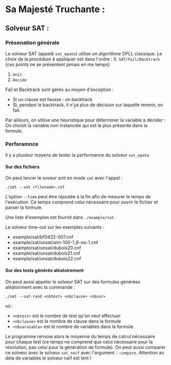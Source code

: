 Sa Majesté Truchante :
======================

Solveur SAT :
-------------

### Présenation générale

Le solveur SAT (appelé `sat_epate`) utilise un algorithme DPLL classique. 
Le choix de la procédure à appliquer est dans l'ordre : 
0. `SAT/Fail/Backtrack` (ces points ne se présentent jamais en me temps)
1. `Unit`
2. `Decide`

Fail et Backtrack sont gérés au moyen d'exception :
* Si un clause est fausse : on backtrack
* Si, pendant le backtrack, il n'ya plus de décision sur laquelle revenir,
  on fail.

Par ailleurs, on utilise une heuristique pour déterminer la variable à
décider : On choisit la variable non instanciée qui est la plus présente
dans la formule.

### Perforamnce

Il y a plusieur moyens de tester la performance du solveur `sat_epate`

#### Sur des fichiers 

On peut lancer le soveur smt en mode `sat` avec l'appel :

	./smt --sat <filename>.cnf

L'option `--time` peut être réjoutée à la fin afin de mesurer le temps de
l'exécution. Ce temps comprend celui nécessaire pour ouvrir le fichier et
parser la formule.

Une liste d'exemples est fournit dans `./example/sat`.

Le solveur time-out sur les exemples suivants : 
* example/sat/bf0432-007.cnf
* example/sat/unsat/aim-100-1_6-no-1.cnf
* example/sat/unsat/dubois20.cnf
* example/sat/unsat/dubois21.cnf
* example/sat/unsat/dubois22.cnf

#### Sur des tests générés aléatoirement

On peut aussi appeler le solveur SAT sur des formules générées aléatoirment
avec la commande :

	./smt --sat-rand <nbtest> <nbclause> <nbvar>

où :
* `<nbtest>` est le nombre de test qu'on veut effectuer
* `<nbclause>` est le nombre de clause dans la formule
* `<nbvaraiable>` est le nombre de variables dans la formule

Le programme renvoie alors le moyenne du temps de calcul nécessaire pour
chaque test (ce temps ne comprend que celui nécessaire pour la
résolution, pas celui pour la génération de formule).
On peut aussi comparer ce solveur avec le solveur `sat_naif` avec
l'argument `--compare`. Attention au dela de 
 variables le solveur naïf est lent !


